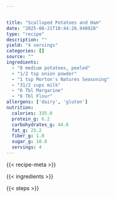 ```yaml
---


title: "Scalloped Potatoes and Ham"
date: "2025-08-21T10:44:26.948928"
type: "recipe"
description: ""
yield: "4 servings"
categories: []
source: ""
ingredients:
  - "8 medium potatoes, peeled"
  - "1/2 tsp onion powder"
  - "1 tsp Morton's Natures Seasoning"
  - "31/2 cups milk"
  - "6 Tbl Margarine"
  - "6 Tbl Flour"
allergens: ['dairy', 'gluten']
nutrition:
  calories: 335.0
  protein_g: 6.2
  carbohydrates_g: 44.6
  fat_g: 25.2
  fiber_g: 1.8
  sugar_g: 10.8
  servings: 4
---
```


{{< recipe-meta >}}

{{< ingredients >}}

{{< steps >}}
